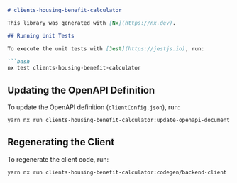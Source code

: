 ```markdown
# clients-housing-benefit-calculator

This library was generated with [Nx](https://nx.dev).

## Running Unit Tests

To execute the unit tests with [Jest](https://jestjs.io), run:

```bash
nx test clients-housing-benefit-calculator
```

## Updating the OpenAPI Definition

To update the OpenAPI definition (`clientConfig.json`), run:

```bash
yarn nx run clients-housing-benefit-calculator:update-openapi-document
```

## Regenerating the Client

To regenerate the client code, run:

```bash
yarn nx run clients-housing-benefit-calculator:codegen/backend-client
```
```